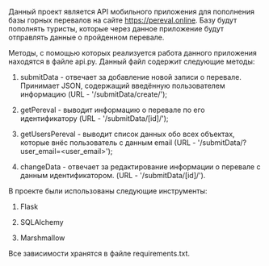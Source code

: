 Данный проект является API мобильного приложения для пополнения базы горных перевалов на сайте 
https://pereval.online. Базу будут пополнять туристы, которые через данное приложение будут отправлять 
данные о пройденном перевале.

Методы, с помощью которых реализуется работа данного приложения находятся в файле api.py. Данный файл содержит 
следующие методы:
    
1. submitData - отвечает за добавление новой записи о перевале. Принимает JSON, содержащий введённую пользователем 
информацию (URL - '/submitData/create/');

2. getPereval - выводит информацию о перевале по его идентификатору (URL - '/submitData/[id]/');
    
3. getUsersPereval - выводит список данных обо всех объектах, которые внёс пользователь с данным email (URL - 
'/submitData/?user_email=<user_email>');

4. changeData - отвечает за редактирование информации о перевале с данным идентификатором. (URL - '/submitData/[id]/').

В проекте были использованы следующие инструменты:
1. Flask
    
2. SQLAlchemy
    
3. Marshmallow

Все зависимости хранятся в файле requirements.txt.
